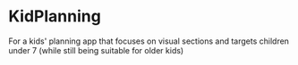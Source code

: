 # KidPlanning
For a kids' planning app that focuses on visual sections and targets children under 7 (while still being suitable for older kids)
